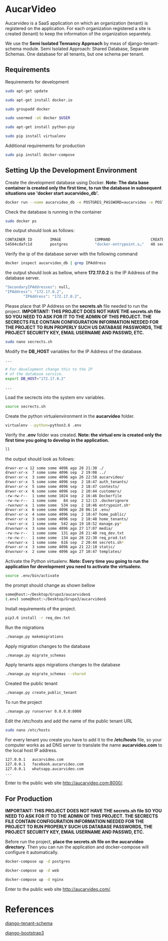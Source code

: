 # AucarVideo 

Aucarvideo is a SaaS application on which an organization (tenant) is registered on the application. For each organization registered a site is created (tenant) to keep the information of the organization separetely.

We use the **Semi Isolated Tennancy Approach** by meas of django-tenant-schema module. Semi Isolated Approach: Shared Database, Separate Schemas. One database for all tenants, but one schema per tenant.

## Requirements

Requirements for development

```sh
sudo apt-get update
```

```sh
sudo apt-get install docker.io
```

```sh
sudo groupadd docker
```

```sh
sudo usermod -aG docker $USER
```

```sh
sudo apt-get install python-pip
```

```sh
sudo pip install virtualenv
```

Additional requirements for production

```sh
sudo pip install docker-compose
```

## Setting Up the Development Environment

Create the development database using Docker. **Note: The data base container is created only the first time, to run the database in subsequent situations use 'docker start aucarvideo_db'.**

```sh
docker run --name aucarvideo_db -e POSTGRES_PASSWORD=aucarvideo -e POSTGRES_DB=aucarvideo -e POSTGRES_USER=aucarvideo -d postgres
```

Check the database is running in the container

```sh
sudo docker ps
```

the output should look as follows:

```sh
CONTAINER ID        IMAGE               COMMAND                  CREATED             STATUS              PORTS               NAMES
54504cdafc1d        postgres            "docker-entrypoint.s…"   48 seconds ago      Up 41 seconds       5432/tcp            aucarvideo_db
```

Verify the ip of the database server with the following command

```sh
docker inspect aucarvideo_db | grep IPAddress
```

the output should look as bellow, where **172.17.0.2** is the IP Address of the database server.

```sh
"SecondaryIPAddresses": null,
"IPAddress": "172.17.0.2",
        "IPAddress": "172.17.0.2",
```

Please place that IP Address on the **secrets.sh** file needed to run the project. **IMPORTANT: THIS PROJECT DOES NOT HAVE THE secrets.sh file SO YOU NEED TO ASK FOR IT TO THE ADMIN OF THIS PROJECT. THE SECRECTS FILE CONTAIN CONFIGURATION INFORMATION NEEDED FOR THE PROJECT TO RUN PROPERLY SUCH US DATABASE PASSWORDS, THE PROJECT SECURITY KEY, EMAIL USERNAME AND PASSWD, ETC.** 

```sh
sudo nano secrects.sh
```

Modify the **DB_HOST** variables for the IP Address of the database.

```sh
...

# For development change this to the IP 
# of the database service.
export DB_HOST="172.17.0.2"

...
```

Load the secrects into the system env variables.

```sh
source secrects.sh
```


Create the python virtualenvironment in the **aucarvideo** folder.

```sh
virtualenv --python=python3.6 .env
```

Verify the **.env** folder was created. **Note: the virtual env is created only the first time you going to develop in the application.** 

```sh
ll
```

the output should look as follows:

```sh
drwxr-xr-x 12 some some 4096 ago 28 21:30 ./
drwxr-xr-x  7 some some 4096 sep  2 19:08 ../
drwxr-xr-x  3 some some 4096 ago 26 22:58 aucarvideo/
drwxr-xr-x  5 some some 4096 sep  2 18:47 auth_tenants/
drwxr-xr-x  5 some some 4096 sep  2 18:47 contests/
drwxr-xr-x  6 some some 4096 sep  2 10:44 customers/
-rw-rw-r--  1 some some 1024 sep  2 16:46 Dockerfile
-rw-rw-r--  1 some some   84 sep  2 12:13 .dockerignore
-rwxrwxr-x  1 some some  534 sep  2 18:46 entrypoint.sh*
drwxr-xr-x  6 some some 4096 ago 28 06:14 .env/
drwxr-xr-x  4 some some 4096 sep  2 18:47 home_public/
drwxr-xr-x  3 some some 4096 sep  2 18:48 home_tenants/
-rwxr-xr-x  1 some some  542 ago 19 18:52 manage.py*
drwxrwxr-x  3 some some 4096 ago 27 17:07 media/
-rw-rw-r--  1 some some  131 ago 28 21:40 req_dev.txt
-rw-rw-r--  1 some some  134 ago 28 22:30 req_prod.txt
-rwxrwxr-x  1 some some  616 sep  2 20:44 secrets.sh*
drwxr-xr-x  3 some some 4096 ago 21 22:10 static/
drwxrwxr-x  2 some some 4096 ago 27 10:47 templates/
```

Activate the Python virtualenv. **Note: Every time you going to run the application for development you need to activate the virtualenv.** 

```sh
source .env/bin/activate
```

the prompt should change as shown bellow

```sh
some@host:~/Desktop/Grupo3/aucarvideo$
(.env) some@host:~/Desktop/Grupo3/aucarvideo$
```

Install requirements of the project.

```sh
pip3.6 install -r req_dev.txt
```

Run the migrations

```sh
./manage.py makemigrations
```

Apply migration changes to the database

```sh
./manage.py migrate_schemas
```

Apply tenants apps migrations changes to the database

```sh
./manage.py migrate_schemas --shared
```

Created the public tenant

```sh
./manage.py create_public_tenant
```

To run the project

```sh
./manage.py runserver 0.0.0.0:8000
```

Edit the /etc/hosts and add the name of the public tenant URL

```sh
sudo nano /etc/hosts
```

For every tenant you create you have to add it to the **/etc/hosts** file, so your
computer works as ad DNS server to translate the name **aucarvideo.com** to the 
local host IP address.

```sh
127.0.0.1	aucarvideo.com
127.0.0.1	facebook.aucarvideo.com
127.0.0.1	whatsapp.aucarvideo.com
...
```

Enter to the public web site http://aucarvideo.com:8000/.

## For Production

**IMPORTANT: THIS PROJECT DOES NOT HAVE THE secrets.sh file SO YOU NEED TO ASK FOR IT TO THE ADMIN OF THIS PROJECT. THE SECRECTS FILE CONTAIN CONFIGURATION INFORMATION NEEDED FOR THE PROJECT TO RUN PROPERLY SUCH US DATABASE PASSWORDS, THE PROJECT SECURITY KEY, EMAIL USERNAME AND PASSWD, ETC.**

Before run the project, **place the secrets.sh file on the aucarvideo directory**. Then you can run the application and docker-compose will configure it automatically.

```sh
docker-compose up -d postgres
```

```sh
docker-compose up -d web
```

```sh
docker-compose up -d nginx
```

Enter to the public web site http://aucarvideo.com/.

# References

[django-tenant-schema](https://django-tenant-schemas.readthedocs.io/en/latest/)

[django-bootstrap3](https://github.com/dyve/django-bootstrap3)

